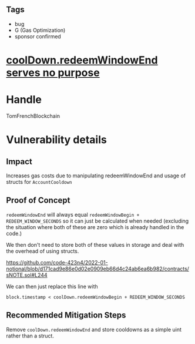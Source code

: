## Tags

- bug
- G (Gas Optimization)
- sponsor confirmed

# [coolDown.redeemWindowEnd serves no purpose](https://github.com/code-423n4/2022-01-notional-findings/issues/43) 

# Handle

TomFrenchBlockchain


# Vulnerability details

## Impact
Increases gas costs due to manipulating redeemWindowEnd and usage of structs for `AccountCooldown`

## Proof of Concept

`redeemWindowEnd` will always equal `redeemWindowBegin + REDEEM_WINDOW_SECONDS` so it can just be calculated when needed (excluding the situation where both of these are zero which is already handled in the code.)

We then don't need to store both of these values in storage and deal with the overhead of using structs.

https://github.com/code-423n4/2022-01-notional/blob/d171cad9e86e0d02e0909eb66d4c24ab6ea6b982/contracts/sNOTE.sol#L244

We can then just replace this line with 

```
block.timestamp < coolDown.redeemWindowBegin + REDEEM_WINDOW_SECONDS
```

## Recommended Mitigation Steps

Remove `coolDown.redeemWindowEnd` and store cooldowns as a simple uint rather than a struct.

